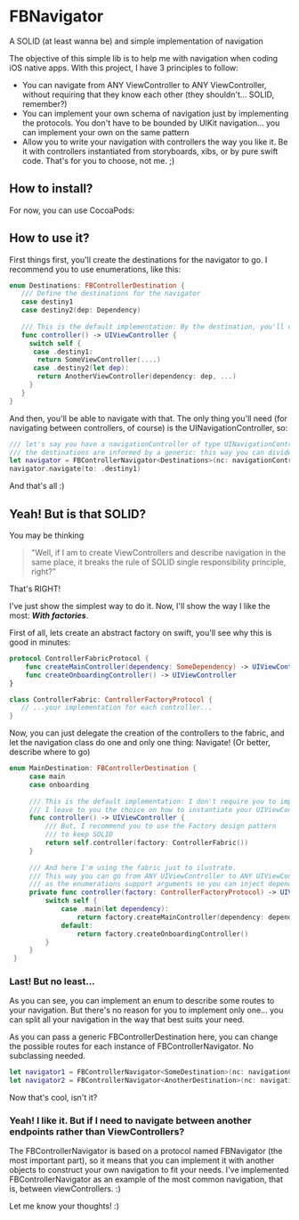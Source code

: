 # FBNavigator
A SOLID (at least wanna be) and simple implementation of navigation

The objective of this simple lib is to help me with navigation when coding iOS native apps. 
With this project, I have 3 principles to follow:

- You can navigate from ANY ViewController to ANY ViewController, without requiring that they know each other (they shouldn't... SOLID, remember?)
- You can implement your own schema of navigation just by implementing the protocols. You don't have to be bounded by UIKit navigation... you can implement your own on the same pattern
- Allow you to write your navigation with controllers the way you like it. Be it with controllers instantiated from storyboards, xibs, or by pure swift code. That's for you to choose, not me. ;)

## How to install?
For now, you can use CocoaPods: 

## How to use it?
First things first, you'll create the destinations for the navigator to go. I recommend you to use enumerations, like this:
```swift
enum Destinations: FBControllerDestination {
   /// Define the destinations for the navigator
   case destiny1
   case destiny2(dep: Dependency)
  
   /// This is the default implementation: By the destination, you'll choose what controller to instantiate
   func controller() -> UIViewController {
     switch self {
      case .destiny1:
       return SomeViewController(....)
      case .destiny2(let dep):
       return AnotherViewController(dependency: dep, ...)
     }
   }
}
```

And then, you'll be able to navigate with that. The only thing you'll need (for navigating between controllers, of course) is the UINavigationController, so:

```swift
/// let's say you have a navigationController of type UINavigationController already.
/// the destinations are informed by a generic: this way you can divide the routes as you please
let navigator = FBControllerNavigator<Destinations>(nc: navigationController)
navigator.navigate(to: .destiny1)
```
And that's all :)

## Yeah! But is that SOLID?

You may be thinking 
> "Well, if I am to create ViewControllers and describe navigation in the same place, it breaks the rule of SOLID single responsibility principle, right?"

That's RIGHT! 

I've just show the simplest way to do it. Now, I'll show the way I like the most: _**With factories**_.

First of all, lets create an abstract factory on swift, you'll see why this is good in minutes:
```swift
protocol ControllerFabricProtocol {
    func createMainController(dependency: SomeDependency) -> UIViewController
    func createOnboardingController() -> UIViewController
}
```

```swift
class ControllerFabric: ControllerFactoryProtocol {
   // ...your implementation for each controller...
}
```
Now, you can just delegate the creation of the controllers to the fabric, and let the navigation class do one and only one thing: Navigate! (Or better, describe where to go)

```swift
enum MainDestination: FBControllerDestination {
     case main
     case onboarding
     
     /// This is the default implementation: I don't require you to implement any pattern here.
     /// I leave to you the choice on how to instantiate your UIViewControllers
     func controller() -> UIViewController {
         /// But, I recommend you to use the Factory design pattern
         /// to keep SOLID
         return self.controller(factory: ControllerFabric())
     }
     
     /// And here I'm using the fabric just to ilustrate.
     /// This way you can go from ANY UIViewController to ANY UIViewController
     /// as the enumerations support arguments so you can inject dependencies.
     private func controller(factory: ControllerFactoryProtocol) -> UIViewController {
         switch self {
             case .main(let dependency):
                 return factory.createMainController(dependency: dependency)
             default:
                 return factory.createOnboardingController()
         }
     }
 }
```

### Last! But no least...
As you can see, you can implement an enum to describe some routes to your navigation. But there's no reason for you to implement only one... you can split all your navigation in the way that best suits your need. 

As you can pass a generic FBControllerDestination here, you can change the possible routes for each instance of FBControllerNavigator. No subclassing needed.  
```swift
let navigator1 = FBControllerNavigator<SomeDestination>(nc: navigationController)
let navigator2 = FBControllerNavigator<AnotherDestination>(nc: navigationController)
```

Now that's cool, isn't it?

### Yeah! I like it. But if I need to navigate between another endpoints rather than ViewControllers?

The FBControllerNavigator is based on a protocol named FBNavigator (the most important part), so it means that you can implement it with another objects to construct your own navigation to fit your needs. I've implemented FBControllerNavigator as an example of the most common navigation, that is, between viewControllers. :) 


Let me know your thoughts! :) 
